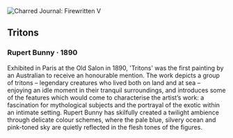 <div class="artwork-of-the-day">
  <div class="container">
    <div class="img-wrapper">
      <img
        src="https://uploads5.wikiart.org/images/rupert-bunny/tritons-1890.jpg!Large.jpg"
        alt="Charred Journal: Firewritten V" />
    </div>
    <div class="artwork-detail">
      <div class="artwork-origin"> 
        <h2 class="artwork-name">Tritons</h2>
        <h3 class="artist">
          Rupert Bunny
                    ·  1890
        </h3>
      </div>
      <p class="description">
        <span class="artwork-description-text ng-binding" ng-bind-html="viewModel.ArtworkOfTheDay.Description | unsafe">Exhibited in Paris at the Old Salon in 1890, 'Tritons' was the first painting by an Australian to receive an honourable mention. The work depicts a group of tritons – legendary creatures who lived both on land and at sea – enjoying an idle moment in their tranquil surroundings, and introduces some of the features which would come to characterise the artist’s work: a fascination for mythological subjects and the portrayal of the exotic within an intimate setting. Rupert Bunny has skilfully created a twilight ambience through delicate colour schemes, where the pale blue, silvery ocean and pink-toned sky are quietly reflected in the flesh tones of the figures.</span>
                        <div class="text-shadow-container" ng-show="showShadow" style=""></div>
      </p>
    </div>
  </div>

</div>
